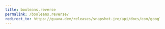 ```yaml
---
title: booleans.reverse
permalink: /booleans.reverse/
redirect_to: https://guava.dev/releases/snapshot-jre/api/docs/com/google/common/primitives/Booleans.html#reverse-boolean:A-
---
```

